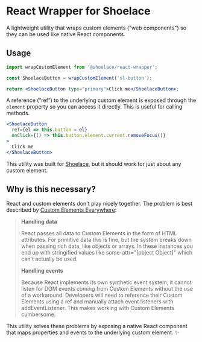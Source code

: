 # React Wrapper for Shoelace

A lightweight utility that wraps custom elements ("web components") so they can be used like native React components.

## Usage

```jsx
import wrapCustomElement from '@shoelace/react-wrapper';

const ShoelaceButton = wrapCustomElement('sl-button');

return <ShoelaceButton type="primary">Click me</ShoelaceButton>;
```

A reference (“ref”) to the underlying custom element is exposed through the `element` property so you can access it directly. This is useful for calling methods.

```jsx
<ShoelaceButton 
  ref={el => this.button = el} 
  onClick={() => this.button.element.current.removeFocus()}
>
  Click me
</ShoelaceButton>
```

This utility was built for [Shoelace](https://shoelace.style), but it should work for just about any custom element.

## Why is this necessary?

React and custom elements don't play nicely together. The problem is best described by [Custom Elements Everywhere](https://custom-elements-everywhere.com/#react):

> **Handling data**
>
> React passes all data to Custom Elements in the form of HTML attributes. For primitive data this is fine, but the system breaks down when passing rich data, like objects or arrays. In these instances you end up with stringified values like some-attr="[object Object]" which can't actually be used.
>
> **Handling events**
>
> Because React implements its own synthetic event system, it cannot listen for DOM events coming from Custom Elements without the use of a workaround. Developers will need to reference their Custom Elements using a ref and manually attach event listeners with addEventListener. This makes working with Custom Elements cumbersome.

This utility solves these problems by exposing a native React component that maps properties and events to the underlying custom element. ✨